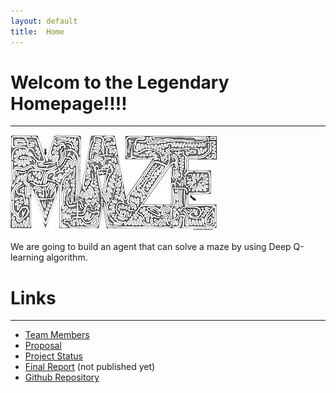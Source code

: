 ```yaml
---
layout: default
title:  Home
---
```


# Welcom to the Legendary Homepage!!!!
***

![Maze](3.jpg?raw=true)

We are going to build an agent that can solve a maze by using Deep Q-learning
algorithm.

# Links
***

* [Team Members](team.html)
* [Proposal](proposal.html)
* [Project Status](status.html)
* [Final Report](final.html) (not published yet)
* [Github Repository](https://github.com/Hard-To-Name/Legendary)
